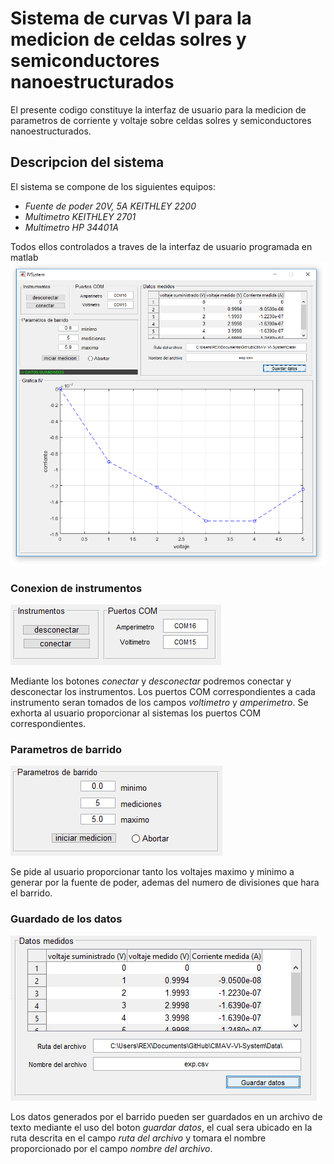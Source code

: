 # Sistema de curvas VI para la medicion de celdas solres y semiconductores nanoestructurados
El presente codigo constituye la interfaz de usuario para la medicion de parametros de corriente y voltaje sobre celdas solres y semiconductores nanoestructurados.

## Descripcion del sistema
El sistema se compone de los siguientes equipos:
* _Fuente de poder 20V, 5A KEITHLEY 2200_
* _Multimetro KEITHLEY 2701_
* _Multimetro HP 34401A_

Todos ellos controlados a traves de la interfaz de usuario programada en matlab
![](https://github.com/NinoRataDeCMasMas/CIMAV-VI-System/blob/master/images/GUI.png)

### Conexion de instrumentos 
![](https://github.com/NinoRataDeCMasMas/CIMAV-VI-System/blob/master/images/instrumentsAndComs.png)

Mediante los botones _conectar_ y _desconectar_ podremos conectar y desconectar los instrumentos. Los puertos COM correspondientes a cada instrumento seran tomados de los campos _voltimetro_ y _amperimetro_. Se exhorta al usuario proporcionar al sistemas los puertos COM correspondientes.

### Parametros de barrido
![](https://github.com/NinoRataDeCMasMas/CIMAV-VI-System/blob/master/images/sweep.png)

Se pide al usuario proporcionar tanto los voltajes maximo y minimo a generar por la fuente de poder, ademas del numero de divisiones que hara el barrido.

### Guardado de los datos
![](https://github.com/NinoRataDeCMasMas/CIMAV-VI-System/blob/master/images/dataValues.png)

Los datos generados por el barrido pueden ser guardados en un archivo de texto mediante el uso del boton _guardar datos_, el cual sera ubicado en la ruta descrita en el campo _ruta del archivo_ y tomara el nombre proporcionado por el campo _nombre del archivo_.
